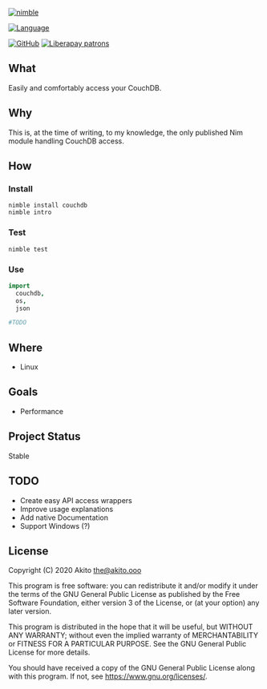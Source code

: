 [![nimble](https://raw.githubusercontent.com/yglukhov/nimble-tag/master/nimble.png)](https://nimble.directory/pkg/couchdb)

[![Language](https://img.shields.io/badge/language-Nim-orange.svg?style=plastic)](https://nim-lang.org/)

[![GitHub](https://img.shields.io/badge/license-GPL--3.0-informational?style=plastic)](https://www.gnu.org/licenses/gpl-3.0.txt)
[![Liberapay patrons](https://img.shields.io/liberapay/patrons/Akito?style=plastic)](https://liberapay.com/Akito/)

## What
Easily and comfortably access your CouchDB.

## Why
This is, at the time of writing, to my knowledge, the only published Nim module handling CouchDB access.

## How
### Install
```
nimble install couchdb
nimble intro
```

### Test
```
nimble test
```

### Use
```nim
import
  couchdb,
  os,
  json

#TODO
```

## Where
* Linux

## Goals
* Performance

## Project Status
Stable

## TODO
* Create easy API access wrappers
* Improve usage explanations
* Add native Documentation
* Support Windows (?)

## License
Copyright (C) 2020  Akito <the@akito.ooo>

This program is free software: you can redistribute it and/or modify
it under the terms of the GNU General Public License as published by
the Free Software Foundation, either version 3 of the License, or
(at your option) any later version.

This program is distributed in the hope that it will be useful,
but WITHOUT ANY WARRANTY; without even the implied warranty of
MERCHANTABILITY or FITNESS FOR A PARTICULAR PURPOSE.  See the
GNU General Public License for more details.

You should have received a copy of the GNU General Public License
along with this program.  If not, see <https://www.gnu.org/licenses/>.